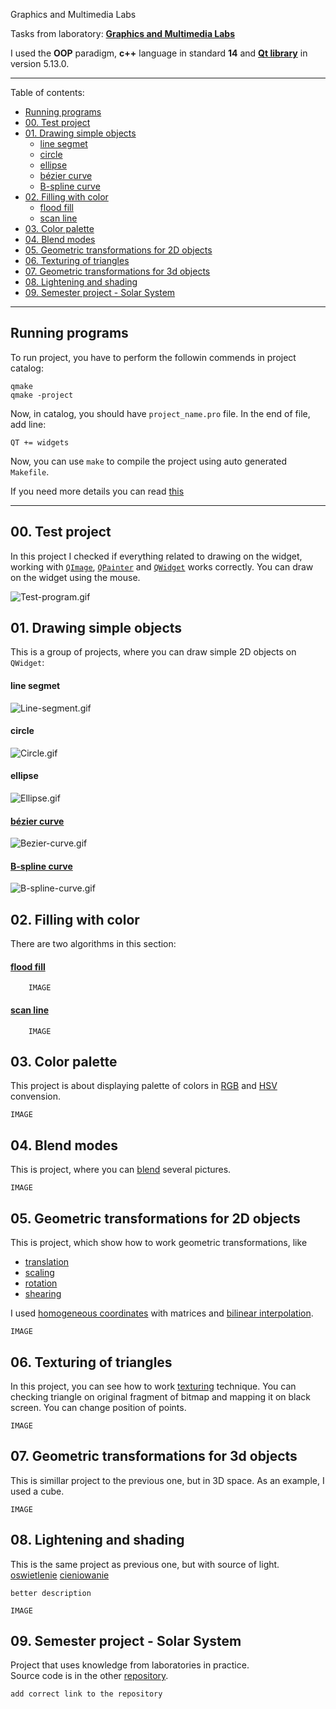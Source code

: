 Graphics and Multimedia Labs

Tasks from laboratory: [__Graphics and Multimedia Labs__](https://usosweb.umk.pl/kontroler.php?_action=katalog2/przedmioty/pokazPrzedmiot&kod=1000-I1LGM)  

I used the __OOP__ paradigm, __c++__ language in standard __14__ and [__Qt library__](https://doc.qt.io) in version 5.13.0.  

---

Table of contents:
- [Running programs](#running-programs)
- [00. Test project](#00-test-project)
- [01. Drawing simple objects](#01-drawing-simple-objects)
    - [line segmet](#line-segmet)
    - [circle](#circle)
    - [ellipse](#ellipse)
    - [bézier curve](#b%C3%A9zier-curve)
    - [B-spline curve](#b-spline-curve)
- [02. Filling with color](#02-filling-with-color)
    - [flood fill](#flood-fill)
    - [scan line](#scan-line)
- [03. Color palette](#03-color-palette)
- [04. Blend modes](#04-blend-modes)
- [05. Geometric transformations for 2D objects](#05-geometric-transformations-for-2d-objects)
- [06. Texturing of triangles](#06-texturing-of-triangles)
- [07. Geometric transformations for 3d objects](#07-geometric-transformations-for-3d-objects)
- [08. Lightening and shading](#08-lightening-and-shading)
- [09. Semester project - Solar System](#09-semester-project---solar-system)

---

## Running programs

To run project, you have to perform the followin commends in project catalog:  
    
    qmake
    qmake -project

Now, in catalog, you should have `project_name.pro` file. In the end of file, add line:

    QT += widgets

Now, you can use `make` to compile the project using auto generated `Makefile`.  

If you need more details you can read [this](https://wiki.qt.io/Getting_Started_on_the_Commandline)

---

## 00. Test project

In this project I checked if everything related to drawing on the widget, working with [`QImage`](https://doc.qt.io/qt-5/qimage.html), [`QPainter`](https://doc.qt.io/qt-5/qpainter.html) and [`QWidget`](https://doc.qt.io/qt-5/qwidget.html) works correctly. You can draw on the widget using the mouse.

![Test-program.gif](https://media.giphy.com/media/J4Ig56OBjXiFosI1Q9/giphy.gif)

## 01. Drawing simple objects

This is a group of projects, where you can draw simple 2D objects on `QWidget`:

#### line segmet
  
![Line-segment.gif](https://media.giphy.com/media/ck6NS9s41Ygb2rn4Hq/giphy.gif)

#### circle

![Circle.gif](https://media.giphy.com/media/VDTOHVh1wB9efIXuDR/giphy.gif)

#### ellipse
  
![Ellipse.gif](https://media.giphy.com/media/XeY0dIXmqWxCMLJUxI/giphy.gif)

#### [bézier curve](https://en.wikipedia.org/wiki/Bézier_curve)

![Bezier-curve.gif](https://media.giphy.com/media/SYFOJzyNC6nEVcoIlP/giphy.gif)

#### [B-spline curve](https://en.wikipedia.org/wiki/B-spline)

![B-spline-curve.gif](https://media.giphy.com/media/TgCBx7N2rgDCvuRc9f/giphy.gif)

## 02. Filling with color

There are two algorithms in this section:
#### [flood fill](https://en.wikipedia.org/wiki/Flood_fill)

        IMAGE

#### [scan line](https://en.wikipedia.org/wiki/Scanline_rendering)
  
        IMAGE

## 03. Color palette

This project is about displaying palette of colors in [RGB](https://en.wikipedia.org/wiki/RGB_color_model) and [HSV](https://en.wikipedia.org/wiki/HSL_and_HSV) convension.

    IMAGE

## 04. Blend modes

This is project, where you can [blend](https://en.wikipedia.org/wiki/Alpha_compositing) several pictures.

    IMAGE

## 05. Geometric transformations for 2D objects

This is project, which show how to work geometric transformations, like 
- [translation](https://en.wikipedia.org/wiki/Translation_(geometry))
- [scaling](https://en.wikipedia.org/wiki/Scaling_(geometry))
- [rotation](https://en.wikipedia.org/wiki/Rotation_(mathematics))
- [shearing](https://en.wikipedia.org/wiki/Shear_mapping)
  
I used [homogeneous coordinates](https://en.wikipedia.org/wiki/Homogeneous_coordinates) with matrices and [bilinear interpolation](https://en.wikipedia.org/wiki/Bilinear_interpolation).

    IMAGE

## 06. Texturing of triangles

In this project, you can see how to work [texturing](https://en.wikipedia.org/wiki/Texture_mapping) technique. You can checking triangle on original fragment of bitmap and mapping it on black screen. You can change position of points.

    IMAGE

## 07. Geometric transformations for 3d objects

This is simillar project to the previous one, but in 3D space. As an example, I used a cube.

    IMAGE

## 08. Lightening and shading

This is the same project as previous one, but with source of light.  
[oswietlenie](https://pl.wikipedia.org/wiki/Oświetlenie_(grafika_komputerowa))  
[cieniowanie](https://en.wikipedia.org/wiki/Shader)

    better description

    IMAGE

## 09. Semester project - Solar System

Project that uses knowledge from laboratories in practice.  
Source code is in the other [repository](https://github.com/DuDiiC).

    add correct link to the repository
